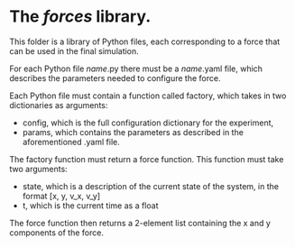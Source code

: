 # The _forces_ library.

This folder is a library of Python files, each corresponding
to a force that can be used in the final simulation.

For each Python file _name_.py there must be a _name_.yaml
file, which describes the parameters needed to configure
the force.

Each Python file must contain a function called factory,
which takes in two dictionaries as arguments:
* config, which is the full configuration dictionary for
  the experiment,
* params, which contains the parameters as described in 
  the aforementioned .yaml file.
  
The factory function must return a force function. This
function must take two arguments:
* state, which is a description of the current state of the
  system, in the format [x, y, v_x, v_y]
* t, which is the current time as a float

The force function then returns a 2-element list containing
the x and y components of the force.